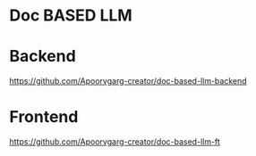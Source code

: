 # Doc BASED LLM

# Backend
https://github.com/Apoorvgarg-creator/doc-based-llm-backend

# Frontend
https://github.com/Apoorvgarg-creator/doc-based-llm-ft
